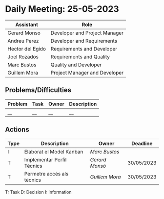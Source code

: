 # Daily Meeting: 25-05-2023

| Assistant        | Role                          |  
|------------------|-------------------------------|
| Gerard Monso     | Developer and Project Manager | 
| Andreu Perez     | Developer and Requirements    |
| Hector del Egido | Requirements and Developer    |  
| Joel Rozados     | Requirements and Quality      | 
| Marc Bustos      | Quality and Developer         |
| Guillem Mora     | Project Manager and Developer |


## Problems/Difficulties

| Problem | Task | Owner | Description |
|---------|------|-------|-------------|
| __      | __   | __    | __          |

## Actions

| Type | Description                | Owner          | Deadline   |
|------|----------------------------|----------------|------------|
| I    | Elaborat el Model Kanban   | _Marc Bustos_  |            |
| T    | Implementar Perfil Tècnics | _Gerard Monsó_ | 30/05/2023 |
| T    | Permetre accés als tècnics | _Guillem Mora_ | 30/05/2023 |




T: Task
D: Decision
I: Information